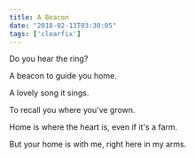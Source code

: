 ```yaml
---
title: A Beacon
date: "2018-02-13T03:30:05"
tags: ['clearfix']
---
```


Do you hear the ring?

A beacon to guide you home.

A lovely song it sings.

To recall you where you've grown.

Home is where the heart is, even if it's a farm.

But your home is with me, right here in my arms.